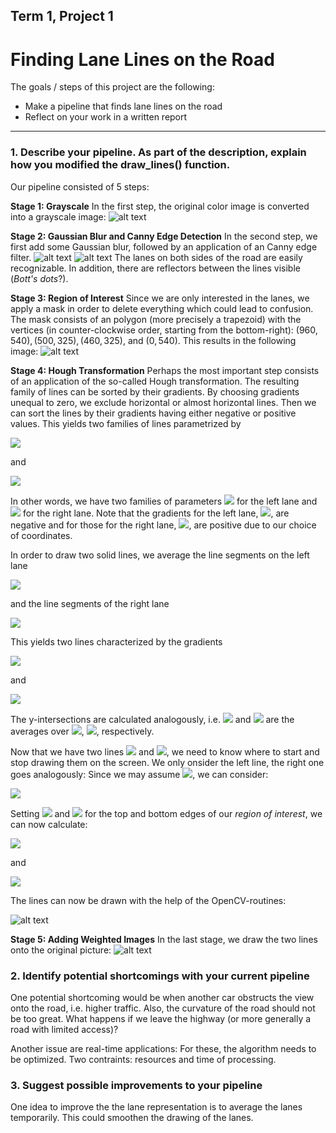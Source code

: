 ## Term 1, Project 1
# **Finding Lane Lines on the Road**

The goals / steps of this project are the following:
* Make a pipeline that finds lane lines on the road
* Reflect on your work in a written report


[//]: # (Image References)

[image1]: ./grayscale_image.png "Grayscale"
[image2]: ./images/stage1_image.png "Grayscale"
[image3]: ./images/stage2_image.png "Grayscale"
[image4]: ./images/stage3_image.png "Grayscale"
[image5]: ./images/stage4_image.png "Grayscale"
[image6]: ./images/final_result.png "Grayscale"

---

### 1. Describe your pipeline. As part of the description, explain how you modified the draw_lines() function.

Our pipeline consisted of 5 steps:

**Stage 1: Grayscale**
In the first step, the original color image is converted into a grayscale image:
![alt text][image1]


**Stage 2: Gaussian Blur and Canny Edge Detection**
In the second step, we first add some Gaussian blur, followed by an application of an Canny edge filter.
![alt text][image2]
![alt text][image3]
The lanes on both sides of the road are easily recognizable.  In addition, there are reflectors between the lines visible (*Bott's dots*?).


**Stage 3: Region of Interest**
Since we are only interested in the lanes, we apply a mask in order to delete everything which could lead to confusion.  The mask consists of an polygon (more precisely a trapezoid) with the vertices (in counter-clockwise order, starting from the bottom-right): $(960,540), (500,325),(460,325),$ and $(0,540)$.
This results in the following image:
![alt text][image4]

**Stage 4: Hough Transformation**
Perhaps the most important step consists of an application of the so-called Hough transformation.  The resulting family of lines can be sorted by their gradients.  By choosing gradients unequal to zero, we exclude horizontal or almost horizontal lines.  Then we can sort the lines by their gradients having either negative or positive values.
This yields two families of lines parametrized by

![](./images/linear_equations_left.png)

and

![](./images/linear_equations_right.png)

In other words, we have two families of parameters ![](./images/set_parameter_left.png) for the left lane and ![](./images/set_parameter_right.png) for the right lane.  Note that the gradients for the left lane, ![](./images/m_i.png), are negative and for those for the right lane, ![](./images/mu_j.png), are positive due to our choice of coordinates.

In order to draw two solid lines, we average the line segments on the left lane

![](./images/set_parameter_left.png)

and the line segments of the right lane

![](./images/set_parameter_right.png)  

This yields two lines characterized by the gradients

![](./images/average_slope_left.png)

and

![](./images/average_slope_right.png)

The y-intersections are calculated analogously, i.e. ![](./images/average_y_intersection_left.png) and ![](./images/average_y_intersection_right.png) are the averages over ![](./images/b_i.png), ![](./images/beta_j.png), respectively.

Now that we have two lines ![](./images/average_eqn_left.png) and ![](./images/average_eqn_right.png), we need to know where to start and stop drawing them on the screen.  We only onsider the left line, the right one goes analogously:  Since we may assume ![](./images/overline_m.png), we can consider:

![](./images/x_equation.png)

Setting ![](./images/y_top.png) and ![](./images/y_bottom.png) for the top and bottom edges of our *region of interest*, we can now calculate:

![](./images/x_top_equation.png)

and

![](./images/x_bottom_equation.png)

The lines can now be drawn with the help of the OpenCV-routines:

![alt text][image5]

**Stage 5: Adding Weighted Images**
In the last stage, we draw the two lines onto the original picture:
![alt text][image6]




### 2. Identify potential shortcomings with your current pipeline

One potential shortcoming would be when another car obstructs the view onto the road, i.e. higher traffic.  Also, the curvature of the road should not be too great.  What happens if we leave the highway (or more generally a road with limited access)?

Another issue are real-time applications: For these, the algorithm needs to be optimized.  Two contraints: resources and time of processing.


### 3. Suggest possible improvements to your pipeline


One idea to improve the the lane representation is to average the lanes temporarily.  This could smoothen the drawing of the lanes.
